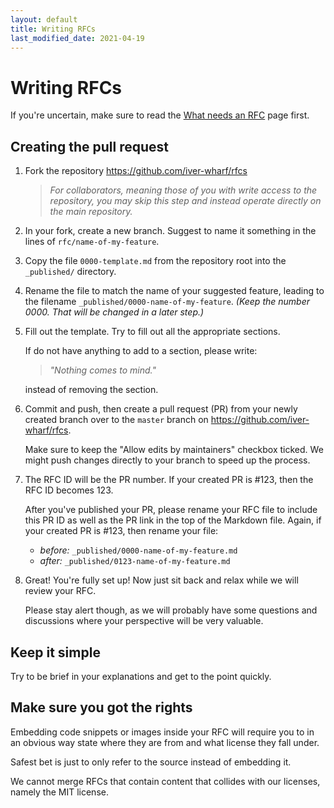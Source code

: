 ```yaml
---
layout: default
title: Writing RFCs
last_modified_date: 2021-04-19
---
```


# Writing RFCs

If you're uncertain, make sure to read the [What needs an RFC](./what-needs-an-rfc.md)
page first.

## Creating the pull request

1. Fork the repository <https://github.com/iver-wharf/rfcs>

   > *For collaborators, meaning those of you with write access to the
   > repository, you may skip this step and instead operate directly on the
   > main repository.*

2. In your fork, create a new branch. Suggest to name it something in the lines
   of `rfc/name-of-my-feature`.

3. Copy the file `0000-template.md` from the repository root into the
   `_published/` directory.

4. Rename the file to match the name of your suggested feature, leading to the
   filename `_published/0000-name-of-my-feature`. *(Keep the number 0000. That
   will be changed in a later step.)*

5. Fill out the template. Try to fill out all the appropriate sections.

   If do not have anything to add to a section, please write:

   > *"Nothing comes to mind."*

   instead of removing the section.

6. Commit and push, then create a pull request (PR) from your newly created
   branch over to the `master` branch on <https://github.com/iver-wharf/rfcs>.

   Make sure to keep the "Allow edits by maintainers" checkbox ticked. We might
   push changes directly to your branch to speed up the process.

7. The RFC ID will be the PR number. If your created PR is #123, then the RFC
   ID becomes 123.

   After you've published your PR, please rename your RFC file to include this
   PR ID as well as the PR link in the top of the Markdown file. Again, if your
   created PR is #123, then rename your file:

   - *before:* `_published/0000-name-of-my-feature.md`
   - *after:* `_published/0123-name-of-my-feature.md`

8. Great! You're fully set up! Now just sit back and relax while we will review
   your RFC.

   Please stay alert though, as we will probably have some questions and
   discussions where your perspective will be very valuable.

## Keep it simple

Try to be brief in your explanations and get to the point quickly.

## Make sure you got the rights

Embedding code snippets or images inside your RFC will require you to in an
obvious way state where they are from and what license they fall under.

Safest bet is just to only refer to the source instead of embedding it.

We cannot merge RFCs that contain content that collides with our licenses,
namely the MIT license.

